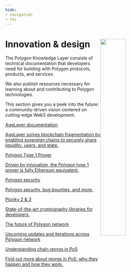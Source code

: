 ```yaml
---
hide:
- navigation
- toc
---
```


<style>
   .git-revision-date-localized-plugin, .md-source-file, .md-content__button.md-icon {
        display: none;
   }
  [data-md-color-scheme="default"] {
      .md-main, .md-sidebar__scrollwrap {
            background-color: #E8E8E8 !important;
      }
   }
  [data-md-color-scheme="slate"] {
      .md-main, .md-sidebar__scrollwrap {
            background-color: #181818 !important;
      }
   }
</style>

<div class="section-wrapper product-section-head">
      <div class="hero-image"><img src="../img/learn/innovation-and-design.svg" loading="lazy" class="hero-image" style="width: 40%; float: right;"></div>
   <div class="hero-left">
      <h1 class="hero-heading">Innovation & design</h1>
      <p class="hero-subtext">The Polygon Knowledge Layer consists of technical documentation that developers need for building with Polygon protocols, products, and services.</p> 
      <p class="hero-subtext">We also publish resources necessary for learning about and contributing to Polygon technologies.</p>
      <p class="hero-subtext">This section gives you a peek into the future: a community-driven  vision centered on cutting-edge Web3 development.
      </p>
   </div>
</div>
<div class="grid-container">
   <div class="grid-item">
      <a href="../cdk/agglayer/overview">
         <div class="product-list-item-header">
            <div class="feature-card-heading">AggLayer documentation</div>
         </div>
         <p class="feature-paragraph">AggLayer solves blockchain fragmentation by enabling sovereign chains to securely share liquidity, users, and state.</p>
      </a>
   </div>
   <div class="grid-item">
      <a href="../cdk/architecture/type-1-prover/intro-t1-prover">
         <div class="product-list-item-header">
            <div class="feature-card-heading">Polygon Type 1 Prover</div>
         </div>
         <p class="feature-paragraph">Driven by innovation, the Polygon type 1 prover is fully Ethereum equivalent.</p>
      </a>
   </div>
   <div class="grid-item">
      <a href="./security/overview">
         <div class="product-list-item-header">
            <div class="feature-card-heading">Polygon security</div>
         </div>
         <p class="feature-paragraph">Polygon security, bug bounties, and more.</p>
      </a>      
   </div>
   <div class="grid-item">
      <a href="./plonky">
         <div class="product-list-item-header">
            <div class="feature-card-heading">Plonky 2 & 3</div>
         </div>
         <p class="feature-paragraph">State-of-the-art cryptography libraries for developers.</p>
      </a>
   </div>
    <div class="grid-item">
      <a href="./polygon-protocols">
         <div class="product-list-item-header">
            <div class="feature-card-heading">The future of Polygon network</div>
         </div>
         <p class="feature-paragraph">Upcoming updates and iterations across Polygon network</p>
      </a>
   </div>
   <div class="grid-item">
      <a href="https://polygon.technology/blog/reorgs-demystified-insights-from-monitoring-with-a-sensor-network">
         <div class="product-list-item-header">
            <div class="feature-card-heading">Understanding chain reorgs in PoS</div>
         </div>
         <p class="feature-paragraph">Find out more about reorgs in PoS; why they happen and how they work.</p>
      </a>
   </div>
</div>
</div>

